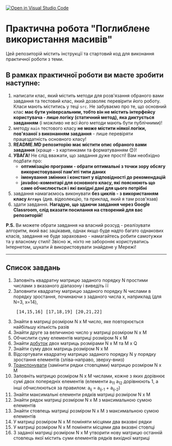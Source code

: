 [![Open in Visual Studio Code](https://classroom.github.com/assets/open-in-vscode-c66648af7eb3fe8bc4f294546bfd86ef473780cde1dea487d3c4ff354943c9ae.svg)](https://classroom.github.com/online_ide?assignment_repo_id=7803687&assignment_repo_type=AssignmentRepo)
# Практична робота "Поглиблене використання масивів"

Цей репозиторій містить iнструкції та стартовий код для виконання практичної роботи з теми.

## В рамках практичної роботи ви маєте зробити наступне:
1. написати клас, який містить методи для розв'язання обраного вами завдання та тестовий клас, який дозволяє перевірити його роботу. Класи мають міститись у теці ```src```. Не забуваємо про те, що основний клас **має бути універсальним, тобто він не містить інтерфейсу користувача - лише логіку (статичний метод), яка диктується завданням** (і можливо не всі його методи мають бути публічними)!
2. методу ```main``` тестового класу **не може містити ніякої логіки, пов'язаної з виконанням завдання** - лише перевіряти працездатність основного класу!
3. **README.MD репозиторію має містити опис обраного вами завдання** (краще - з картинками та форматуванням :blush:)!
4. **УВАГА!** Не слід вважати, що завдання дуже прості! Вам необхідно подбати про:
    * **оптимізацію програми - обрати оптимальні з точки зору обсягу використовуваної пам'яті типи даних**
    * **іменування змінних і констант у відповідності до рекомендацій**
    * **javadoc-коментарі для основного класу, які пояснюють що саме обчислюється і які вихідні дані для цього потрібні**
5. завдання намагаємось виконувати **без циклів - з використанням класу ````Arrays````** (див. відеолекцію, та приклад, який я там розв'язав)
6. здати завдання. **Нагадую, що здаючи завдання через Google Classroom, слід вказати посилання на створений для вас репозиторій!**

**P.S.** Ви можете обрати завдання на власний розсуд - реалізувати алгоритм, який вас зацікавив, однак якщо буде надто багато однакових класів, завдання не буде зараховано - намагайтесь робити самотужки та у власному стилі! Звісно ж, ніхто не забороняє користуватись Інтернетом, шукати й використовувати знайдене у Мережі!

----

## Список завдань
1. Заповніть квадратну матрицю заданого порядку N простими числами з вказаного діапазону і виведіть її 
2. Заповнити квадратну матрицю заданого порядку N числами в порядку зростання, починаючи з заданого числа x, наприклад (для N=3, x=14), <pre>
[14,15,16]
[17,18,19]
[20,21,22]</pre>
3. Знайти в матриці розміром N x M число, яке повторюється найбільшу кількість разів
4. Знайти друге за величиною число у матриці розміром N x M 
5. Обчислити суму елементів матриці розміром N x M 
6. Знайти [добуток](https://uk.wikipedia.org/wiki/%D0%9C%D0%BD%D0%BE%D0%B6%D0%B5%D0%BD%D0%BD%D1%8F_%D0%BC%D0%B0%D1%82%D1%80%D0%B8%D1%86%D1%8C) двох матриць розмірами N x M та  M x Q
7. Знайти суму двох матриць розміром N x M 
8.  Відсортувати квадратну матрицю заданого порядку N у порядку зростання елементів (зліва-направо, зверху-вниз)
9. [Транспонувати](https://uk.wikipedia.org/wiki/%D0%A2%D1%80%D0%B0%D0%BD%D1%81%D0%BF%D0%BE%D0%BD%D0%BE%D0%B2%D0%B0%D0%BD%D0%B0_%D0%BC%D0%B0%D1%82%D1%80%D0%B8%D1%86%D1%8F) (замінити рядки стовпцями) матрицю розміром N x M 
10. Заповніть матрицю розміром N x M числами, кожне з яких дорівнює сумі двох попередніх елементів (елементи a<sub>11</sub> a<sub>12</sub>  дорівнюють 1, а інші обчислюються за правилом: a<sub>ij</sub> = a<sub>ij-1</sub> + a<sub>ij-2</sub>)
11. Знайти максимальні елементи рядків матриці розміром N x M
12. Знайти рядок матриці розміром N x M з максимальною сумою елементів
13. Знайти стовпець матриці розміром N x M з максимальною сумою елементів
14. У матриці розміром N x M поміняти місцями два вказвні рядки
15. У матриці розміром N x M поміняти місцями два вказвні стовпці
16. З заданої матриці розміром N x M утворити нову матрицю останній стовпець якої містить суми елементів рядків вихідної матриці
